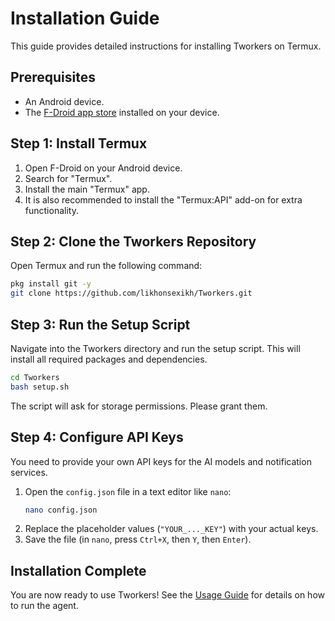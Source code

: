 # Installation Guide

This guide provides detailed instructions for installing Tworkers on Termux.

## Prerequisites

*   An Android device.
*   The [F-Droid app store](https://f-droid.org/) installed on your device.

## Step 1: Install Termux

1.  Open F-Droid on your Android device.
2.  Search for "Termux".
3.  Install the main "Termux" app.
4.  It is also recommended to install the "Termux:API" add-on for extra functionality.

## Step 2: Clone the Tworkers Repository

Open Termux and run the following command:
```bash
pkg install git -y
git clone https://github.com/likhonsexikh/Tworkers.git
```

## Step 3: Run the Setup Script

Navigate into the Tworkers directory and run the setup script. This will install all required packages and dependencies.

```bash
cd Tworkers
bash setup.sh
```

The script will ask for storage permissions. Please grant them.

## Step 4: Configure API Keys

You need to provide your own API keys for the AI models and notification services.

1.  Open the `config.json` file in a text editor like `nano`:
    ```bash
    nano config.json
    ```
2.  Replace the placeholder values (`"YOUR_..._KEY"`) with your actual keys.
3.  Save the file (in `nano`, press `Ctrl+X`, then `Y`, then `Enter`).

## Installation Complete

You are now ready to use Tworkers! See the [Usage Guide](usage.md) for details on how to run the agent.
